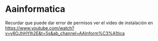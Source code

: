 # Aainformatica
Recurdar que puede dar error de permisos ver el video de instalación en https://www.youtube.com/watch?v=y6OJhHYlh2E&t=5s&ab_channel=AAInform%C3%A1tica